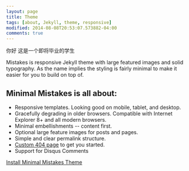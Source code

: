 ```yaml
---
layout: page
title: Theme
tags: [about, Jekyll, theme, responsive]
modified: 2014-08-08T20:53:07.573882-04:00
comments: true
---
```

<!--image:-->
<!--  feature: sample-image-2.jpg-->
<!--  credit: WeGraphics-->
<!--  creditlink: http://wegraphics.net/downloads/free-ultimate-blurred-background-pack/-->
你好 这是一个即将毕业的学生

Mistakes is responsive Jekyll theme with large featured images and solid typography. As the name implies the styling is fairly minimal to make it easier for you to build on top of.

## Minimal Mistakes is all about:

* Responsive templates. Looking good on mobile, tablet, and desktop.
* Gracefully degrading in older browsers. Compatible with Internet Explorer 8+ and all modern browsers.
* Minimal embellishments -- content first.
* Optional large feature images for posts and pages.
* Simple and clear permalink structure.
* [Custom 404 page](http://mmistakes.github.io/minimal-mistakes/404.html) to get you started.
* Support for Disqus Comments

<a markdown="0" href="{{ site.url }}/theme-setup" class="btn">Install Minimal Mistakes Theme</a>
